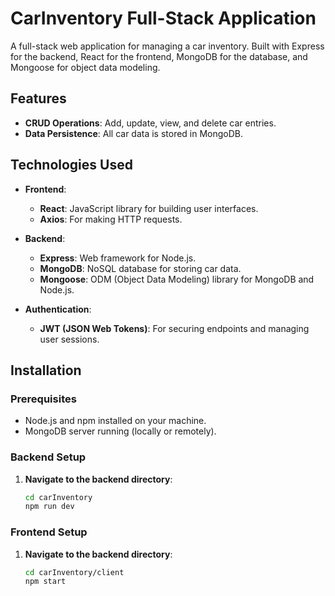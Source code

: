 # CarInventory Full-Stack Application

A full-stack web application for managing a car inventory. Built with Express for the backend, React for the frontend, MongoDB for the database, and Mongoose for object data modeling.

## Features

- **CRUD Operations**: Add, update, view, and delete car entries.
- **Data Persistence**: All car data is stored in MongoDB.

## Technologies Used

- **Frontend**: 
  - **React**: JavaScript library for building user interfaces.
  - **Axios**: For making HTTP requests.

- **Backend**:
  - **Express**: Web framework for Node.js.
  - **MongoDB**: NoSQL database for storing car data.
  - **Mongoose**: ODM (Object Data Modeling) library for MongoDB and Node.js.

- **Authentication**:
  - **JWT (JSON Web Tokens)**: For securing endpoints and managing user sessions.

## Installation

### Prerequisites

- Node.js and npm installed on your machine.
- MongoDB server running (locally or remotely).

### Backend Setup

1. **Navigate to the backend directory**:
   ```bash
   cd carInventory
   npm run dev

### Frontend Setup
1. **Navigate to the backend directory**:
   ```bash
   cd carInventory/client
   npm start

